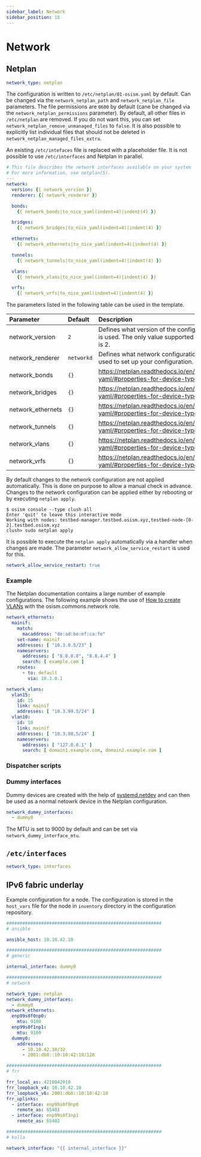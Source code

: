 ```yaml
---
sidebar_label: Network
sidebar_position: 15
---
```


# Network

## Netplan

```yaml title="Since OSISM 6.1.0, the default network type is a netplan and no longer needs to be set explicitly"
network_type: netplan
```

The configuration is written to `/etc/netplan/01-osism.yaml` by default. Can be changed
via the `network_netplan_path` and `network_netplan_file` parameters. The file permissions
are `0600` by default (cane be changed via the `network_netplan_permissions` parameter).
By default, all other files in `/etc/netplan` are removed. If you do not want this, you
can set `network_netplan_remove_unmanaged_files` to `false`. It is also possible to explicitly
list individual files that should not be deleted in `network_netplan_managed_files_extra`.

An existing `/etc/intefaces` file is replaced with a placeholder file. It is not possible
to use `/etc/interfaces` and Netplan in parallel.

```yaml title="This template is used as the base for the configuration"
# This file describes the network interfaces available on your system
# For more information, see netplan(5).
---
network:
  version: {{ network_version }}
  renderer: {{ network_renderer }}

  bonds:
    {{ network_bonds|to_nice_yaml(indent=4)|indent(4) }}

  bridges:
    {{ network_bridges|to_nice_yaml(indent=4)|indent(4) }}

  ethernets:
    {{ network_ethernets|to_nice_yaml(indent=4)|indent(4) }}

  tunnels:
    {{ network_tunnels|to_nice_yaml(indent=4)|indent(4) }}

  vlans:
    {{ network_vlans|to_nice_yaml(indent=4)|indent(4) }}

  vrfs:
    {{ network_vrfs|to_nice_yaml(indent=4)|indent(4) }}
```

The parameters listed in the following table can be used in the template.

| Parameter         | Default     | Description                                                                                             |
|:------------------|:------------|:--------------------------------------------------------------------------------------------------------|
| network_version   | `2`         | Defines what version of the configuration format is used. The only value supported at the moment is 2.  |
| network_renderer  | `networkd`  | Defines what network configuration tool will be used to set up your configuration.                      |
| network_bonds     | `{}`        | https://netplan.readthedocs.io/en/stable/netplan-yaml/#properties-for-device-type-bonds                 |
| network_bridges   | `{}`        | https://netplan.readthedocs.io/en/stable/netplan-yaml/#properties-for-device-type-bridges               |
| network_ethernets | `{}`        | https://netplan.readthedocs.io/en/stable/netplan-yaml/#properties-for-device-type-ethernets             |
| network_tunnels   | `{}`        | https://netplan.readthedocs.io/en/stable/netplan-yaml/#properties-for-device-type-tunnels               |
| network_vlans     | `{}`        | https://netplan.readthedocs.io/en/stable/netplan-yaml/#properties-for-device-type-vlans                 |
| network_vrfs      | `{}`        | https://netplan.readthedocs.io/en/stable/netplan-yaml/#properties-for-device-type-vrfs                  |

By default changes to the network configuration are not applied automatically. This is done on
purpose to allow a manual check in advance. Changes to the network configuration can
be applied either by rebooting or by executing `netplan apply`.

```
$ osism console --type clush all
Enter 'quit' to leave this interactive mode
Working with nodes: testbed-manager.testbed.osism.xyz,testbed-node-[0-2].testbed.osism.xyz
clush> sudo netplan apply
```

It is possible to execute the `netplan apply` automatically via a handler when changes are made.
The parameter `network_allow_service_restart` is used for this.

```yaml title="environments/configuration.yml"
network_allow_service_restart: true
```

### Example

The Netplan documentation contains a large number of example configurations. The following
example shows the use of [How to create VLANs](https://netplan.readthedocs.io/en/stable/examples/#how-to-create-vlans) with the osism.commons.network role.

```yaml
network_ethernets:
  mainif:
    match:
      macaddress: "de:ad:be:ef:ca:fe"
    set-name: mainif
    addresses: [ "10.3.0.5/23" ]
    nameservers:
      addresses: [ "8.8.8.8", "8.8.4.4" ]
      search: [ example.com ]
    routes:
      - to: default
        via: 10.3.0.1

network_vlans:
  vlan15:
    id: 15
    link: mainif
    addresses: [ "10.3.99.5/24" ]
  vlan10:
    id: 10
    link: mainif
    addresses: [ "10.3.98.5/24" ]
    nameservers:
      addresses: [ "127.0.0.1" ]
      search: [ domain1.example.com, domain2.example.com ]
```

### Dispatcher scripts

### Dummy interfaces

Dummy devices are created with the help of
[systemd.netdev](https://www.freedesktop.org/software/systemd/man/latest/systemd.netdev.html)
and can then be used as a normal netowrk device in the Netplan configuration.

```yaml
network_dummy_interfaces:
  - dummy0
```

The MTU is set to 9000 by default and can be set via `network_dummy_interface_mtu`.

## `/etc/interfaces`

```yaml title="If /etc/interfaces is to be used, the network_type must be explicitly set in environments/configuration.yml"
network_type: interfaces
```

## IPv6 fabric underlay

Example configuration for a node. The configuration is stored in the `host_vars` file for the node in `inventory`
directory in the configuration repository.

```yaml
##########################################################
# ansible

ansible_host: 10.10.42.10
```

```yaml
##########################################################
# generic

internal_interface: dummy0
```

```yaml
##########################################################
# network

network_type: netplan
network_dummy_interfaces:
  - dummy0
network_ethernets:
  enp99s0f0np0:
    mtu: 9100
  enp99s0f1np1:
    mtu: 9100
  dummy0:
    addresses:
      - 10.10.42.10/32
      - 2001:db8::10:10:42:10/128
```

```yaml
##########################################################
# frr

frr_local_as: 4210042010
frr_loopback_v4: 10.10.42.10
frr_loopback_v6: 2001:db8::10:10:42:10
frr_uplinks:
  - interface: enp99s0f0np0
    remote_as: 65401
  - interface: enp99s0f1np1
    remote_as: 65402
```

```yaml
##########################################################
# kolla

network_interface: "{{ internal_interface }}"
```
